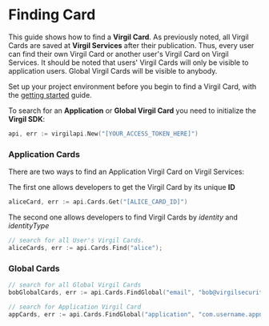 # Finding Card

This guide shows how to find a **Virgil Card**. As previously noted, all Virgil Cards are saved at **Virgil Services** after their publication. Thus, every user can find their own Virgil Card or another user's Virgil Card on Virgil Services. It should be noted that users' Virgil Cards will only be visible to application users. Global Virgil Cards will be visible to anybody.

Set up your project environment before you begin to find a Virgil Card, with the [getting started](/docs/guides/configuration/client-configuration.md) guide.


To search for an **Application** or **Global Virgil Card** you need to initialize the **Virgil SDK**:

```go
api, err := virgilapi.New("[YOUR_ACCESS_TOKEN_HERE]")
```


### Application Cards

There are two ways to find an Application Virgil Card on Virgil Services:

The first one allows developers to get the Virgil Card by its unique **ID**

```go
aliceCard, err := api.Cards.Get("[ALICE_CARD_ID]")
```

The second one allows developers to find Virgil Cards by *identity* and *identityType*

```go
// search for all User's Virgil Cards.
aliceCards, err := api.Cards.Find("alice");
```



### Global Cards

```go
// search for all Global Virgil Cards
bobGlobalCards, err := api.Cards.FindGlobal("email", "bob@virgilsecurity.com")

// search for Application Virgil Card
appCards, err := api.Cards.FindGlobal("application", "com.username.appname")
```
